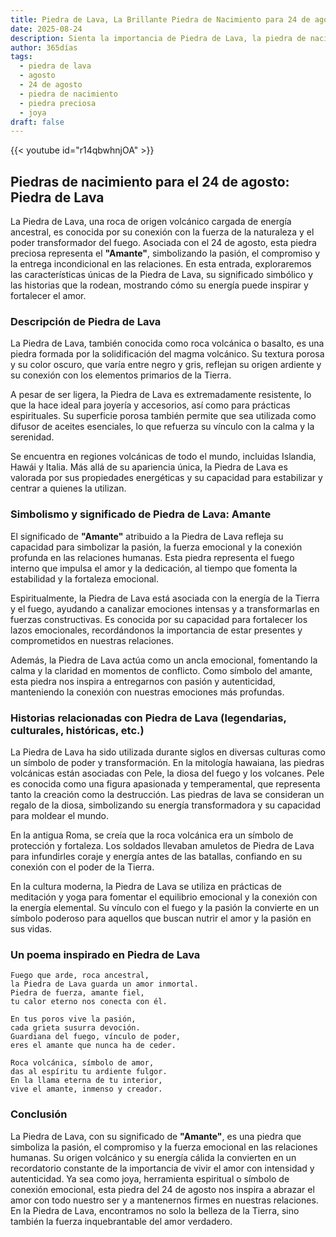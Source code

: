 ```yaml
---
title: Piedra de Lava, La Brillante Piedra de Nacimiento para 24 de agosto
date: 2025-08-24
description: Sienta la importancia de Piedra de Lava, la piedra de nacimiento de 24 de agosto que simboliza Amante. Deje que su belleza y significado iluminen su día.
author: 365días
tags:
  - piedra de lava
  - agosto
  - 24 de agosto
  - piedra de nacimiento
  - piedra preciosa
  - joya
draft: false
---
```


{{< youtube id="r14qbwhnjOA" >}}

## Piedras de nacimiento para el 24 de agosto: Piedra de Lava

La Piedra de Lava, una roca de origen volcánico cargada de energía ancestral, es conocida por su conexión con la fuerza de la naturaleza y el poder transformador del fuego. Asociada con el 24 de agosto, esta piedra preciosa representa el **"Amante"**, simbolizando la pasión, el compromiso y la entrega incondicional en las relaciones. En esta entrada, exploraremos las características únicas de la Piedra de Lava, su significado simbólico y las historias que la rodean, mostrando cómo su energía puede inspirar y fortalecer el amor.

### Descripción de Piedra de Lava

La Piedra de Lava, también conocida como roca volcánica o basalto, es una piedra formada por la solidificación del magma volcánico. Su textura porosa y su color oscuro, que varía entre negro y gris, reflejan su origen ardiente y su conexión con los elementos primarios de la Tierra.

A pesar de ser ligera, la Piedra de Lava es extremadamente resistente, lo que la hace ideal para joyería y accesorios, así como para prácticas espirituales. Su superficie porosa también permite que sea utilizada como difusor de aceites esenciales, lo que refuerza su vínculo con la calma y la serenidad.

Se encuentra en regiones volcánicas de todo el mundo, incluidas Islandia, Hawái y Italia. Más allá de su apariencia única, la Piedra de Lava es valorada por sus propiedades energéticas y su capacidad para estabilizar y centrar a quienes la utilizan.

### Simbolismo y significado de Piedra de Lava: Amante

El significado de **"Amante"** atribuido a la Piedra de Lava refleja su capacidad para simbolizar la pasión, la fuerza emocional y la conexión profunda en las relaciones humanas. Esta piedra representa el fuego interno que impulsa el amor y la dedicación, al tiempo que fomenta la estabilidad y la fortaleza emocional.

Espiritualmente, la Piedra de Lava está asociada con la energía de la Tierra y el fuego, ayudando a canalizar emociones intensas y a transformarlas en fuerzas constructivas. Es conocida por su capacidad para fortalecer los lazos emocionales, recordándonos la importancia de estar presentes y comprometidos en nuestras relaciones.

Además, la Piedra de Lava actúa como un ancla emocional, fomentando la calma y la claridad en momentos de conflicto. Como símbolo del amante, esta piedra nos inspira a entregarnos con pasión y autenticidad, manteniendo la conexión con nuestras emociones más profundas.

### Historias relacionadas con Piedra de Lava (legendarias, culturales, históricas, etc.)

La Piedra de Lava ha sido utilizada durante siglos en diversas culturas como un símbolo de poder y transformación. En la mitología hawaiana, las piedras volcánicas están asociadas con Pele, la diosa del fuego y los volcanes. Pele es conocida como una figura apasionada y temperamental, que representa tanto la creación como la destrucción. Las piedras de lava se consideran un regalo de la diosa, simbolizando su energía transformadora y su capacidad para moldear el mundo.

En la antigua Roma, se creía que la roca volcánica era un símbolo de protección y fortaleza. Los soldados llevaban amuletos de Piedra de Lava para infundirles coraje y energía antes de las batallas, confiando en su conexión con el poder de la Tierra.

En la cultura moderna, la Piedra de Lava se utiliza en prácticas de meditación y yoga para fomentar el equilibrio emocional y la conexión con la energía elemental. Su vínculo con el fuego y la pasión la convierte en un símbolo poderoso para aquellos que buscan nutrir el amor y la pasión en sus vidas.

### Un poema inspirado en Piedra de Lava

```
Fuego que arde, roca ancestral,  
la Piedra de Lava guarda un amor inmortal.  
Piedra de fuerza, amante fiel,  
tu calor eterno nos conecta con él.  

En tus poros vive la pasión,  
cada grieta susurra devoción.  
Guardiana del fuego, vínculo de poder,  
eres el amante que nunca ha de ceder.  

Roca volcánica, símbolo de amor,  
das al espíritu tu ardiente fulgor.  
En la llama eterna de tu interior,  
vive el amante, inmenso y creador.  
```

### Conclusión

La Piedra de Lava, con su significado de **"Amante"**, es una piedra que simboliza la pasión, el compromiso y la fuerza emocional en las relaciones humanas. Su origen volcánico y su energía cálida la convierten en un recordatorio constante de la importancia de vivir el amor con intensidad y autenticidad. Ya sea como joya, herramienta espiritual o símbolo de conexión emocional, esta piedra del 24 de agosto nos inspira a abrazar el amor con todo nuestro ser y a mantenernos firmes en nuestras relaciones. En la Piedra de Lava, encontramos no solo la belleza de la Tierra, sino también la fuerza inquebrantable del amor verdadero.
